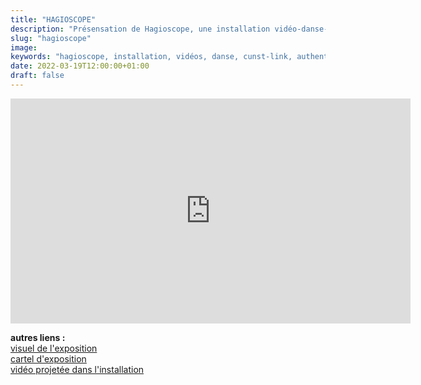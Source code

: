 ```yaml
---
title: "HAGIOSCOPE"
description: "Présensation de Hagioscope, une installation vidéo-danse-son immersive, dirigé par Mehdi Mojahid"
slug: "hagioscope"
image:
keywords: "hagioscope, installation, vidéos, danse, cunst-link, authentique,"
date: 2022-03-19T12:00:00+01:00
draft: false
---
```

<iframe title="vimeo-player" src="https://player.vimeo.com/video/696008832?h=fbbe389708" width="640" height="360" frameborder="0" allowfullscreen></iframe>

**autres liens :**   
[visuel de l'exposition](/hagioscope2.png)  
[cartel d'exposition](/HAGIOSCOPE-A0-v4.pdf)  
[vidéo projetée dans l'installation](https://vimeo.com/693944194)  